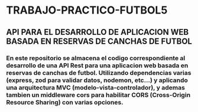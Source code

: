 # TRABAJO-PRACTICO-FUTBOL5

## API PARA EL DESARROLLO DE APLICACION WEB BASADA EN RESERVAS DE CANCHAS DE FUTBOL

### En este repositorio se almacena el codigo correspondiente al desarrollo de una API Rest para una aplicacion web basada en reservas de canchas de futbol. Utilizando dependencias varias (express, zod para validar datos, nodemon, etc...) y aplicando una arquitectura MVC (modelo-vista-controlador), y ademas tambien un middleware cors para habilitar CORS (Cross-Origin Resource Sharing) con varias opciones.